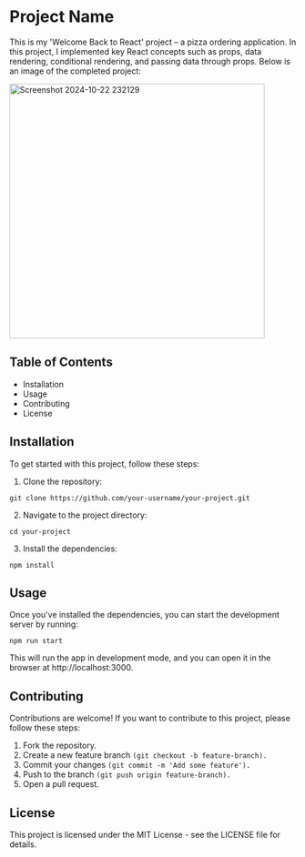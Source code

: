 # Project Name

This is my 'Welcome Back to React' project – a pizza ordering application. In this project, I implemented key React concepts such as props, data rendering, conditional rendering, and passing data through props. Below is an image of the completed project:

<img width="448" alt="Screenshot 2024-10-22 232129" src="https://github.com/user-attachments/assets/44e404f6-e555-46cb-b478-0b9f5329d7a2">

## Table of Contents
- Installation
- Usage
- Contributing
- License

## Installation
To get started with this project, follow these steps:

1. Clone the repository:

```
git clone https://github.com/your-username/your-project.git
```
2. Navigate to the project directory:

```
cd your-project
```
3. Install the dependencies:

```
npm install
```

## Usage
Once you've installed the dependencies, you can start the development server by running:

```
npm run start
```
This will run the app in development mode, and you can open it in the browser at http://localhost:3000.

## Contributing
Contributions are welcome! If you want to contribute to this project, please follow these steps:

1. Fork the repository.
2. Create a new feature branch `(git checkout -b feature-branch).`
3. Commit your changes `(git commit -m 'Add some feature').`
4. Push to the branch `(git push origin feature-branch).`
5. Open a pull request.

## License
This project is licensed under the MIT License - see the LICENSE file for details.
